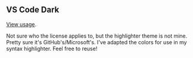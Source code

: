## VS Code Dark

[View usage](../assets/styles/partials/global/_customProperties.scss#87).

Not sure who the license applies to, but the highlighter theme is not mine. Pretty sure it's GitHub's/Microsoft's. I've adapted the colors for use in my syntax highlighter. Feel free to reuse!
